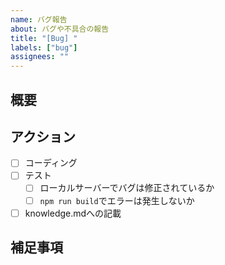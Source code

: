 ```yaml
---
name: バグ報告
about: バグや不具合の報告
title: "[Bug] "
labels: ["bug"]
assignees: ""
---
```


## 概要

<!-- バグの内容や再現手順を簡潔に説明してください -->

## アクション

<!-- このバグを修正するための作業として、下記内容を追記・修正してください -->

- [ ] コーディング
- [ ] テスト
  - [ ] ローカルサーバーでバグは修正されているか
  - [ ] `npm run build`でエラーは発生しないか
- [ ] knowledge.mdへの記載

## 補足事項

<!-- エラーメッセージ、スクリーンショット、環境情報など -->
